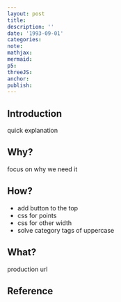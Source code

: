 ```yaml
---
layout: post
title:
description: ''
date: '1993-09-01'
categories:
note:
mathjax:
mermaid:
p5:
threeJS:
anchor:
publish:
---
```


## Introduction

quick explanation

## Why?

focus on why we need it

## How?

* add button to the top
* css for points
* css for other width
* solve category tags of uppercase

## What?

production url

## Reference
